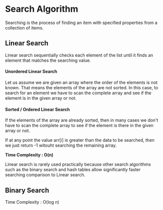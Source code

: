 # Search Algorithm

Searching is the process of finding an item with specified properties from a collection of items.

## Linear Search

Linear search sequentially checks each element of the list until it finds an element that matches the searching value.

#### Unordered Linear Search

Let us assume we are given an array where the order of the elements is not known. That means the elements of
the array are not sorted. In this case, to search for an element we have to scan the complete array and see if the
element is in the given array or not.

#### Sorted / Ordered Linear Search

If the elements of the array are already sorted, then in many cases we don't have to scan the complete array to
see if the element is there in the given array or not.

If at any point the value arr[i] is greater than the data to be searched, then we just return -1 witouht searching the remaining array.


__Time Complexity : O(n)__

Linear search is rarely used practically because other search algorithms such as the binary search and hash tables allow significantly faster searching comparison to Linear search.

## Binary Search

Time Complexity :  O(log n)
